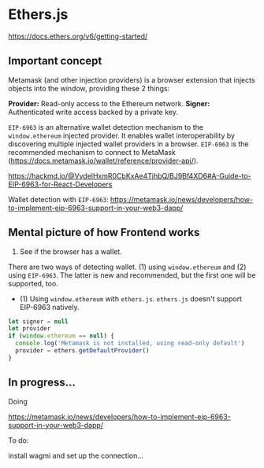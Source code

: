 # Ethers.js

https://docs.ethers.org/v6/getting-started/

## Important concept

Metamask (and other injection providers) is a browser extension that injects objects into the window, providing these 2 things:

**Provider:** Read-only access to the Ethereum network.
**Signer:** Authenticated write access backed by a private key.

`EIP-6963` is an alternative wallet detection mechanism to the `window.ethereum` injected provider. It enables wallet interoperability by discovering multiple injected wallet providers in a browser. `EIP-6963` is the recommended mechanism to connect to MetaMask (https://docs.metamask.io/wallet/reference/provider-api/).

https://hackmd.io/@VydelHxmR0CbKxAe4TjhbQ/BJ9Bf4XD6#A-Guide-to-EIP-6963-for-React-Developers

Wallet detection with `EIP-6963`: https://metamask.io/news/developers/how-to-implement-eip-6963-support-in-your-web3-dapp/

## Mental picture of how Frontend works

1. See if the browser has a wallet.

There are two ways of detecting wallet. (1) using `window.ethereum` and (2) using `EIP-6963`. The latter is new and recommended, but the first one will be supported, too.

- (1) Using `window.ethereum` with `ethers.js`. `ethers.js` doesn't support EIP-6963 natively.

```ts
let signer = null
let provider
if (window.ethereum == null) {
  console.log('Metamask is not installed, using read-only default')
  provider = ethers.getDefaultProvider()
}
```

## In progress...

Doing

https://metamask.io/news/developers/how-to-implement-eip-6963-support-in-your-web3-dapp/

To do:

install wagmi and set up the connection...
